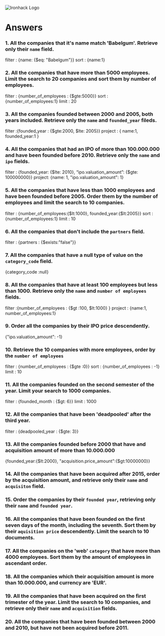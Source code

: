 ![Ironhack Logo](https://i.imgur.com/1QgrNNw.png)

# Answers

### 1. All the companies that it's name match 'Babelgum'. Retrieve only their `name` field.
filter : {name: {$eq: "Babelgum"}}
sort : {name:1}

### 2. All the companies that have more than 5000 employees. Limit the search to 20 companies and sort them by **number of employees**.
filter : {number_of_employees : {$gte:5000}}
sort : {number_of_employees:1}
limit : 20

### 3. All the companies founded between 2000 and 2005, both years included. Retrieve only the `name` and `founded_year` fileds.
filter :{founded_year : {$gte:2000, $lte: 2005}}
project : { name:1, founded_year:1 }

### 4. All the companies that had an IPO of more than 100.000.000 and have been founded before 2010. Retrieve only the `name` and `ipo` fields.
filter : {founded_year: {$lte: 2010}, “ipo.valuation_amount”: {$gte: 100000000}}
project: {name: 1, "ipo.valuation_amount": 1}

### 5. All the companies that have less than 1000 employees and have been founded before 2005. Order them by the number of employees and limit the search to 10 companies.
filter : {number_of_employees:{$lt:1000}, founded_year:{$lt:2005}}
sort : {number_of_employees:1}
limit : 10

### 6. All the companies that don't include the `partners` field.
filter : {partners : {$exists:"false"}}
### 7. All the companies that have a null type of value on the `category_code` field.
{category_code :null}

### 8. All the companies that have at least 100 employees but less than 1000. Retrieve only the `name` and `number of employees` fields.
filter :{number_of_employees : {$gt :100, $lt:1000} }
project : {name:1, number_of_employees:1}
### 9. Order all the companies by their IPO price descendently.
{"ipo.valuation_amount": -1}
### 10. Retrieve the 10 companies with more employees, order by the `number of employees`
filter : {number_of_employees : {$gte :0}}
sort : {number_of_employees : -1}
limit : 10
### 11. All the companies founded on the second semester of the year. Limit your search to 1000 companies.
filter : {founded_month : {$gt: 6}}
limit : 1000

### 12. All the companies that have been 'deadpooled' after the third year.
filter : {deadpooled_year : {$gte: 3}}

### 13. All the companies founded before 2000 that have and acquisition amount of more than 10.000.000
{founded_year:{$lt:2000}, "acquisition.price_amount":{$gt:10000000}}
### 14. All the companies that have been acquired after 2015, order by the acquisition amount, and retrieve only their `name` and `acquisiton` field.

### 15. Order the companies by their `founded year`, retrieving only their `name` and `founded year`.

### 16. All the companies that have been founded on the first seven days of the month, including the seventh. Sort them by their `aquisition price` descendently. Limit the search to 10 documents.

### 17. All the companies on the 'web' `category` that have more than 4000 employees. Sort them by the amount of employees in ascendant order.

### 18. All the companies which their acquisition amount is more than 10.000.000, and currency are 'EUR'.

### 19. All the companies that have been acquired on the first trimester of the year. Limit the search to 10 companies, and retrieve only their `name` and `acquisition` fields.

### 20. All the companies that have been founded between 2000 and 2010, but have not been acquired before 2011.